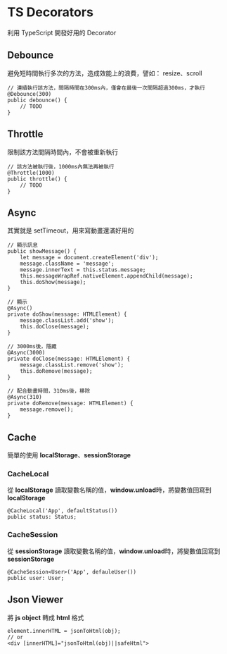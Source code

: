 # TS Decorators

利用 TypeScript 開發好用的 Decorator

## Debounce

避免短時間執行多次的方法，造成效能上的浪費，譬如： resize、scroll


    // 連續執行該方法，間隔時間在300ms內，僅會在最後一次間隔超過300ms，才執行    
    @Debounce(300)
    public debounce() {
        // TODO
    }


## Throttle

限制該方法間隔時間內，不會被重新執行

    // 該方法被執行後，1000ms內無法再被執行
    @Throttle(1000)
    public throttle() {
        // TODO
    }

## Async

其實就是 setTimeout，用來寫動畫還滿好用的

    // 顯示訊息
    public showMessage() {
        let message = document.createElement('div');
        message.className = 'message';
        message.innerText = this.status.message;
        this.messageWrapRef.nativeElement.appendChild(message);
        this.doShow(message);
    }

    // 顯示
    @Async()
    private doShow(message: HTMLElement) {
        message.classList.add('show');
        this.doClose(message);
    }

    // 3000ms後，隱藏
    @Async(3000)
    private doClose(message: HTMLElement) {
        message.classList.remove('show');
        this.doRemove(message);
    }

    // 配合動畫時間，310ms後，移除
    @Async(310)
    private doRemove(message: HTMLElement) {
        message.remove();
    }

## Cache 

簡單的使用 **localStorage**、**sessionStorage**

### CacheLocal

從 **localStorage** 讀取變數名稱的值，**window.unload**時，將變數值回寫到 **localStorage**

    @CacheLocal('App', defaultStatus())
    public status: Status;

### CacheSession

從 **sessionStorage** 讀取變數名稱的值，**window.unload**時，將變數值回寫到 **sessionStorage**

    @CacheSession<User>('App', defauleUser())
    public user: User;

## Json Viewer

將 **js object** 轉成 **html** 格式

    element.innerHTML = jsonToHtml(obj);
    // or
    <div [innerHTML]="jsonToHtml(obj)||safeHtml">